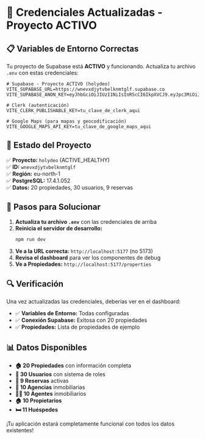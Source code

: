 # 🔑 Credenciales Actualizadas - Proyecto ACTIVO

## 📋 Variables de Entorno Correctas

Tu proyecto de Supabase está **ACTIVO** y funcionando. Actualiza tu archivo `.env` con estas credenciales:

```env
# Supabase - Proyecto ACTIVO (holydeo)
VITE_SUPABASE_URL=https://wnevxdjytvbelknmtglf.supabase.co
VITE_SUPABASE_ANON_KEY=eyJhbGciOiJIUzI1NiIsInR5cCI6IkpXVCJ9.eyJpc3MiOiJzdXBhYmFzZSIsInJlZiI6InduZXZ4ZGp5dHZiZWxrbm10Z2xmIiwicm9sZSI6ImFub24iLCJpYXQiOjE3NTIxMzQxMjksImV4cCI6MjA2NzcxMDEyOX0.akA0n6yo5CbgB71dOTZBIEsityuohWegUpTTwQXdDA0

# Clerk (autenticación)
VITE_CLERK_PUBLISHABLE_KEY=tu_clave_de_clerk_aqui

# Google Maps (para mapas y geocodificación)
VITE_GOOGLE_MAPS_API_KEY=tu_clave_de_google_maps_aqui
```

## 🎯 Estado del Proyecto

✅ **Proyecto:** `holydeo` (ACTIVE_HEALTHY)  
✅ **ID:** `wnevxdjytvbelknmtglf`  
✅ **Región:** eu-north-1  
✅ **PostgreSQL:** 17.4.1.052  
✅ **Datos:** 20 propiedades, 30 usuarios, 9 reservas  

## 🚀 Pasos para Solucionar

1. **Actualiza tu archivo `.env`** con las credenciales de arriba
2. **Reinicia el servidor de desarrollo:**
   ```bash
   npm run dev
   ```
3. **Ve a la URL correcta:** `http://localhost:5177` (no 5173)
4. **Revisa el dashboard** para ver los componentes de debug
5. **Ve a Propiedades:** `http://localhost:5177/properties`

## 🔍 Verificación

Una vez actualizadas las credenciales, deberías ver en el dashboard:

- ✅ **Variables de Entorno:** Todas configuradas
- ✅ **Conexión Supabase:** Exitosa con 20 propiedades
- ✅ **Propiedades:** Lista de propiedades de ejemplo

## 📊 Datos Disponibles

- **🏠 20 Propiedades** con información completa
- **👥 30 Usuarios** con sistema de roles
- **📅 9 Reservas** activas
- **🏢 10 Agencias** inmobiliarias
- **👨‍💼 10 Agentes** inmobiliarios
- **🏠 10 Propietarios**
- **🛏️ 11 Huéspedes**

¡Tu aplicación estará completamente funcional con todos los datos existentes! 